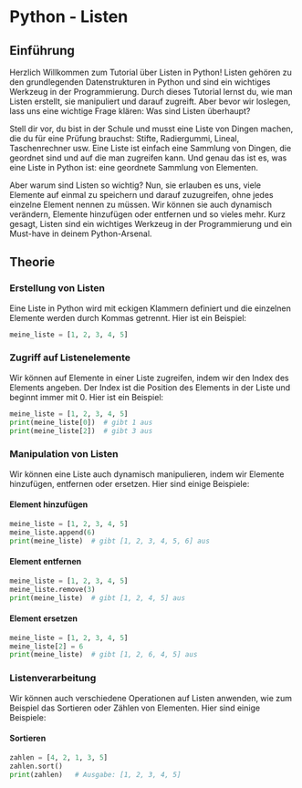

# Python - Listen

## Einführung
Herzlich Willkommen zum Tutorial über Listen in Python! Listen gehören zu den grundlegenden Datenstrukturen in Python und sind ein wichtiges Werkzeug in der Programmierung. Durch dieses Tutorial lernst du, wie man Listen erstellt, sie manipuliert und darauf zugreift. Aber bevor wir loslegen, lass uns eine wichtige Frage klären: Was sind Listen überhaupt?

Stell dir vor, du bist in der Schule und musst eine Liste von Dingen machen, die du für eine Prüfung brauchst: Stifte, Radiergummi, Lineal, Taschenrechner usw. Eine Liste ist einfach eine Sammlung von Dingen, die geordnet sind und auf die man zugreifen kann. Und genau das ist es, was eine Liste in Python ist: eine geordnete Sammlung von Elementen.

Aber warum sind Listen so wichtig? Nun, sie erlauben es uns, viele Elemente auf einmal zu speichern und darauf zuzugreifen, ohne jedes einzelne Element nennen zu müssen. Wir können sie auch dynamisch verändern, Elemente hinzufügen oder entfernen und so vieles mehr. Kurz gesagt, Listen sind ein wichtiges Werkzeug in der Programmierung und ein Must-have in deinem Python-Arsenal.

## Theorie
### Erstellung von Listen
Eine Liste in Python wird mit eckigen Klammern definiert und die einzelnen Elemente werden durch Kommas getrennt. Hier ist ein Beispiel:

```python
meine_liste = [1, 2, 3, 4, 5]
```

### Zugriff auf Listenelemente
Wir können auf Elemente in einer Liste zugreifen, indem wir den Index des Elements angeben. Der Index ist die Position des Elements in der Liste und beginnt immer mit 0. Hier ist ein Beispiel:

```python
meine_liste = [1, 2, 3, 4, 5]
print(meine_liste[0])  # gibt 1 aus
print(meine_liste[2])  # gibt 3 aus
```

### Manipulation von Listen
Wir können eine Liste auch dynamisch manipulieren, indem wir Elemente hinzufügen, entfernen oder ersetzen. Hier sind einige Beispiele:

#### Element hinzufügen
```python
meine_liste = [1, 2, 3, 4, 5]
meine_liste.append(6)
print(meine_liste)  # gibt [1, 2, 3, 4, 5, 6] aus
```

#### Element entfernen
```python
meine_liste = [1, 2, 3, 4, 5]
meine_liste.remove(3)
print(meine_liste)  # gibt [1, 2, 4, 5] aus
```

#### Element ersetzen
```python
meine_liste = [1, 2, 3, 4, 5]
meine_liste[2] = 6
print(meine_liste)  # gibt [1, 2, 6, 4, 5] aus
```

### Listenverarbeitung
Wir können auch verschiedene Operationen auf Listen anwenden, wie zum Beispiel das Sortieren oder Zählen von Elementen. Hier sind einige Beispiele:

#### Sortieren
```python
zahlen = [4, 2, 1, 3, 5]
zahlen.sort()
print(zahlen)   # Ausgabe: [1, 2, 3, 4, 5]
